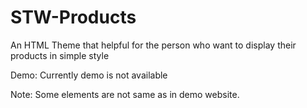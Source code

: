 # STW-Products
An HTML Theme that helpful for the person who want to display their products in simple style

Demo: Currently demo is not available

Note: Some elements are not same as in demo website.
